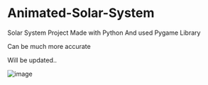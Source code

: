 # Animated-Solar-System
Solar System Project
Made with Python 
And used Pygame Library

Can be much more accurate

Will be updated..

![image](https://github.com/ErenDeSenYeter/Animated-Solar-System/assets/106481273/89cb04ee-74c4-42aa-9c0a-95326c03b7f2)
